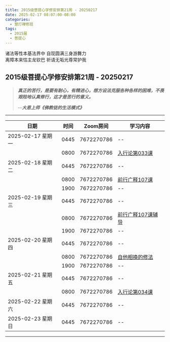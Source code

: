 ```yaml
---
title: 2015级菩提心学修安排第21周 - 20250217
date: 2025-02-17 08:07:00-08:00
categories:
  - 慧灯禅修班
tags:
  - 2015届
  - 菩提心
---
```

诸法等性本基法界中 自现圆满三身游舞力  
离障本来怙主龙钦巴 祈请无垢光尊常护我

## 2015级菩提心学修安排第21周 - 20250217

> *__真正的苦行，是要有耐心，有精进心，想方设法克服各种各样的困难，不畏艰险地认真修行，这才是苦行的意义。__*
>
> --***大恩上师《佛教徒的生活模式》***

---

|日期 |时间|Zoom房间|学习内容|
|--|--|--|--|
| 2025-02-17 星期一|0445|7672270786|--|
| |0800|7672270786|[入行论第033课](https://huidengchanxiu.net/refs/rxl/03#第三十三节课) |
| 2025-02-18 星期二 |0445|7672270786|--|
|   |0800|7672270786| [前行广释107课](https://huidengchanxiu.net/refs/qxgs/qxgs-09ptx/#前行广释第107课) |
|   |1900|7672270786|--|
| 2025-02-19 星期三  |0445|7672270786|--|
|   |0800|7672270786| [前行广释107课辅导](https://huidengchanxiu.net/refs/qxgs/fudao/qxgsfd-09ptx/#前行广释第107课辅导) |
|   |1900|7672270786| -- |
| 2025-02-20 星期四|0445|7672270786|--|
|   |0800|7672270786| [自他相换的修法](https://www.fohuifayu.com/index.php/huideng-jiangtang/fofa-jianxiu/puti-xin/1841-l02013) |
|   |1900|7672270786|--|
| 2025-02-21 星期五|0445|7672270786|--|
| |0800|7672270786|[入行论第034课](https://huidengchanxiu.net/refs/rxl/03#第三十四节课) |
| 2025-02-22 星期六|0445|7672270786| -- |
| 2025-02-23 星期日|0445|7672270786| -- |
---

